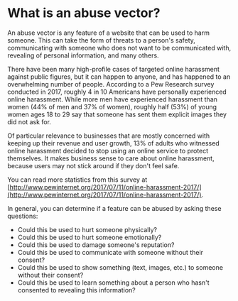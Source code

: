 # What is an abuse vector?

An abuse vector is any feature of a website that can be used to harm someone. This can take the form of threats to a person's safety, communicating with someone who does not want to be communicated with, revealing of personal information, and many others.

There have been many high-profile cases of targeted online harassment against public figures, but it can happen to anyone, and has happened to an overwhelming number of people. According to a Pew Research survey conducted in 2017, roughly 4 in 10 Americans have personally experienced online harassment. While more men have experienced harassment than women \(44% of men and 37% of women\), roughly half \(53%\) of young women ages 18 to 29 say that someone has sent them explicit images they did not ask for.

Of particular relevance to businesses that are mostly concerned with keeping up their revenue and user growth, 13% of adults who witnessed online harassment decided to stop using an online service to protect themselves. It makes business sense to care about online harassment, because users may not stick around if they don't feel safe.

You can read more statistics from this survey at [http://www.pewinternet.org/2017/07/11/online-harassment-2017/](http://www.pewinternet.org/2017/07/11/online-harassment-2017/).

In general,  you can determine if a feature can be abused by asking these questions:

* Could this be used to hurt someone physically?
* Could this be used to hurt someone emotionally?
* Could this be used to damage someone's reputation?
* Could this be used to communicate with someone without their consent?
* Could this be used to show something \(text, images, etc.\) to someone without their consent?
* Could this be used to learn something about a person who hasn't consented to revealing this information?



